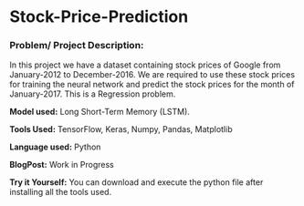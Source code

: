 # Stock-Price-Prediction

### Problem/ Project Description:

In this project we have a dataset containing stock prices of Google from January-2012 to December-2016. We are required to use these stock prices for training the neural network and predict the stock prices for the month of January-2017. This is a Regression problem.

**Model used:** Long Short-Term Memory (LSTM).

**Tools Used:** TensorFlow, Keras, Numpy, Pandas, Matplotlib

**Language used:** Python

**BlogPost:** Work in Progress

**Try it Yourself:** You can download and execute the python file after installing all the tools used.

